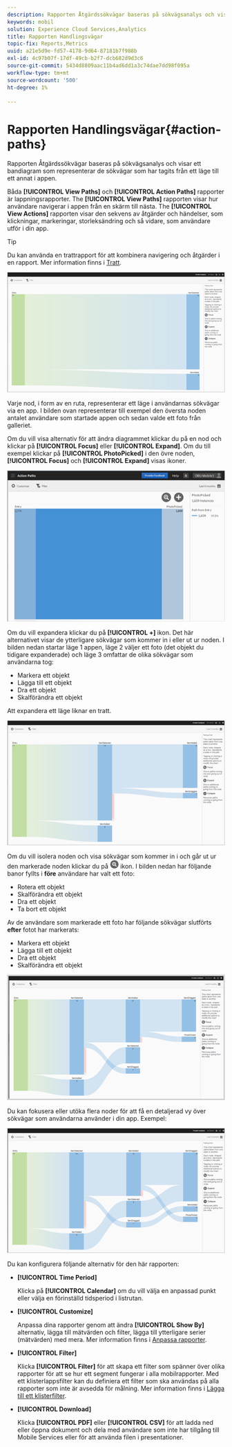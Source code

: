 ```yaml
---
description: Rapporten Åtgärdssökvägar baseras på sökvägsanalys och visar ett bandiagram som representerar de sökvägar som har tagits från ett läge till ett annat i appen.
keywords: mobil
solution: Experience Cloud Services,Analytics
title: Rapporten Handlingsvägar
topic-fix: Reports,Metrics
uuid: a21e5d9e-fd57-4178-9d64-87181b7f988b
exl-id: 4c97b07f-17df-49cb-b2f7-dcb682d9d3c6
source-git-commit: 5434d8809aac11b4ad6dd1a3c74dae7dd98f095a
workflow-type: tm+mt
source-wordcount: '500'
ht-degree: 1%

---
```


# Rapporten Handlingsvägar{#action-paths}

Rapporten Åtgärdssökvägar baseras på sökvägsanalys och visar ett bandiagram som representerar de sökvägar som har tagits från ett läge till ett annat i appen.

Båda **[!UICONTROL View Paths]** och **[!UICONTROL Action Paths]** rapporter är lappningsrapporter. The **[!UICONTROL View Paths]** rapporten visar hur användare navigerar i appen från en skärm till nästa. The **[!UICONTROL View Actions]** rapporten visar den sekvens av åtgärder och händelser, som klickningar, markeringar, storleksändring och så vidare, som användare utför i din app.

>[!TIP]
>
>Du kan använda en trattrapport för att kombinera navigering och åtgärder i en rapport. Mer information finns i [Tratt](/help/using/usage/reports-funnel.md).

![](assets/action_paths.png)

Varje nod, i form av en ruta, representerar ett läge i användarnas sökvägar via en app. I bilden ovan representerar till exempel den översta noden antalet användare som startade appen och sedan valde ett foto från galleriet.

Om du vill visa alternativ för att ändra diagrammet klickar du på en nod och klickar på **[!UICONTROL Focus]** eller **[!UICONTROL Expand]**. Om du till exempel klickar på **[!UICONTROL PhotoPicked]** i den övre noden, **[!UICONTROL Focus]** och **[!UICONTROL Expand]** visas ikoner.

![](assets/action_paths_icons.png)

Om du vill expandera klickar du på **[!UICONTROL +]** ikon. Det här alternativet visar de ytterligare sökvägar som kommer in i eller ut ur noden. I bilden nedan startar läge 1 appen, läge 2 väljer ett foto (det objekt du tidigare expanderade) och läge 3 omfattar de olika sökvägar som användarna tog:

* Markera ett objekt
* Lägga till ett objekt
* Dra ett objekt
* Skalförändra ett objekt

Att expandera ett läge liknar en tratt.

![åtgärdsbana expandera](assets/action_paths_expand.png)

Om du vill isolera noden och visa sökvägar som kommer in i och går ut ur den markerade noden klickar du på  ![fokusikon](assets/icon_focus.png) ikon. I bilden nedan har följande banor fyllts i **före** användare har valt ett foto:

* Rotera ett objekt
* Skalförändra ett objekt
* Dra ett objekt
* Ta bort ett objekt

Av de användare som markerade ett foto har följande sökvägar slutförts **efter** fotot har markerats:

* Markera ett objekt
* Lägga till ett objekt
* Dra ett objekt
* Skalförändra ett objekt

![åtgärdssökvägfokus](assets/action_paths_focus.png)

Du kan fokusera eller utöka flera noder för att få en detaljerad vy över sökvägar som användarna använder i din app. Exempel:

![åtgärdsbana flera](assets/action_paths_mult.png)

Du kan konfigurera följande alternativ för den här rapporten:

* **[!UICONTROL Time Period]**

   Klicka på **[!UICONTROL Calendar]** om du vill välja en anpassad punkt eller välja en förinställd tidsperiod i listrutan.

* **[!UICONTROL Customize]**

   Anpassa dina rapporter genom att ändra **[!UICONTROL Show By]** alternativ, lägga till mätvärden och filter, lägga till ytterligare serier (mätvärden) med mera. Mer information finns i [Anpassa rapporter](/help/using/usage/reports-customize/reports-customize.md).

* **[!UICONTROL Filter]**

   Klicka **[!UICONTROL Filter]** för att skapa ett filter som spänner över olika rapporter för att se hur ett segment fungerar i alla mobilrapporter. Med ett klisterlappsfilter kan du definiera ett filter som ska användas på alla rapporter som inte är avsedda för målning. Mer information finns i [Lägga till ett klisterfilter](/help/using/usage/reports-customize/t-sticky-filter.md).

* **[!UICONTROL Download]**

   Klicka **[!UICONTROL PDF]** eller **[!UICONTROL CSV]** för att ladda ned eller öppna dokument och dela med användare som inte har tillgång till Mobile Services eller för att använda filen i presentationer.
